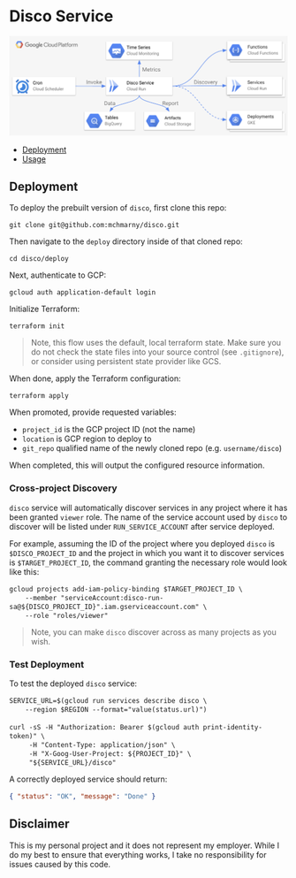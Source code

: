 # Disco Service

![](../docs/img/diagram.png)

* [Deployment](#deployment)
* [Usage](#usage)

## Deployment
  
To deploy the prebuilt version of `disco`, first clone this repo:

```shell
git clone git@github.com:mchmarny/disco.git
```

Then navigate to the `deploy` directory inside of that cloned repo:

```shell
cd disco/deploy
```

Next, authenticate to GCP:

```shell
gcloud auth application-default login
```

Initialize Terraform: 

```shell
terraform init
```

> Note, this flow uses the default, local terraform state. Make sure you do not check the state files into your source control (see `.gitignore`), or consider using persistent state provider like GCS.

When done, apply the Terraform configuration:

```shell
terraform apply
```

When promoted, provide requested variables:

* `project_id` is the GCP project ID (not the name)
* `location` is GCP region to deploy to
* `git_repo` qualified name of the newly cloned repo (e.g. `username/disco`)

When completed, this will output the configured resource information. 

### Cross-project Discovery

`disco` service will automatically discover services in any project where it has been granted `viewer` role. The name of the service account used by `disco` to discover will be listed under `RUN_SERVICE_ACCOUNT` after service deployed.

For example, assuming the ID of the project where you deployed `disco` is `$DISCO_PROJECT_ID` and the project in which you want it to discover services is `$TARGET_PROJECT_ID`, the command granting the necessary role would look like this:


```shell
gcloud projects add-iam-policy-binding $TARGET_PROJECT_ID \
    --member "serviceAccount:disco-run-sa@${DISCO_PROJECT_ID}".iam.gserviceaccount.com" \
    --role "roles/viewer"
```

> Note, you can make `disco` discover across as many projects as you wish. 

### Test Deployment

To test the deployed `disco` service:

```shell
SERVICE_URL=$(gcloud run services describe disco \
    --region $REGION --format="value(status.url)")

curl -sS -H "Authorization: Bearer $(gcloud auth print-identity-token)" \
     -H "Content-Type: application/json" \
     -H "X-Goog-User-Project: ${PROJECT_ID}" \
     "${SERVICE_URL}/disco"
```

A correctly deployed service should return: 

```json
{ "status": "OK", "message": "Done" }
```

## Disclaimer

This is my personal project and it does not represent my employer. While I do my best to ensure that everything works, I take no responsibility for issues caused by this code.
